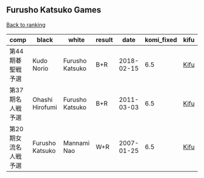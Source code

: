 ## Furusho Katsuko Games

[Back to ranking](../../index.md)




| **comp** | **black** | **white** | **result** | **date** | **komi_fixed** | **kifu** | 
| --- | --- | --- | --- | --- | --- | --- |
| 第44期碁聖戦予選 | Kudo Norio | Furusho Katsuko | B+R | 2018-02-15 | 6.5 | [Kifu](https://kifudepot.net/kifucontents.php?id=gttzXvhfKIcyh9rtO93TKQ%3D%3D) | 
| 第37期名人戦予選 | Ohashi Hirofumi | Furusho Katsuko | B+R | 2011-03-03 | 6.5 | [Kifu](https://kifudepot.net/kifucontents.php?id=CzFXAo0tFK76xGP3nCmiJQ%3D%3D) | 
| 第20期女流名人戦予選 | Furusho Katsuko | Mannami Nao | W+R | 2007-01-25 | 6.5 | [Kifu](https://kifudepot.net/kifucontents.php?id=7iaAviuQRotTco7Xp9Q1Sw%3D%3D) |




